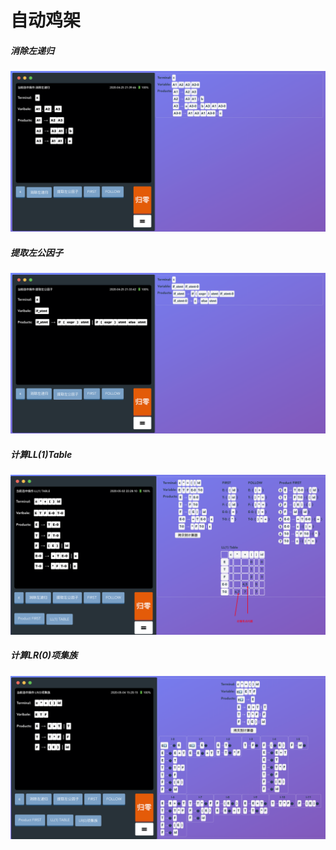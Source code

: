 # 自动鸡架

##### 消除左递归

![image-20200425214036581](README.assets/image-20200425214036581.png)

##### 提取左公因子

![image-20200425213808251](README.assets/image-20200425213808251.png)

##### 计算LL(1)Table

![image-20200504155019415](README.assets/image-20200504155019415.png)

##### 计算LR(0)项集族

![image-20200504154940148](README.assets/image-20200504154940148.png)